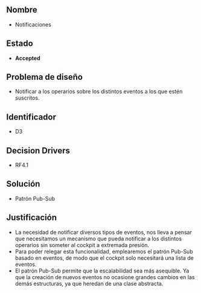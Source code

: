 ## Nombre
* Notificaciones

## Estado
* **Accepted**

## Problema de diseño 

* Notificar a los operarios sobre los distintos eventos a los que estén suscritos.  

## Identificador 
* D3

## Decision Drivers
* RF4.1

## Solución
* Patrón Pub-Sub

## Justificación
* La necesidad de notificar diversos tipos de eventos, nos lleva a pensar que necesitamos un mecanismo que pueda notificar a los distintos operarios sin someter al cockpit a extremada presión.
* Para poder relegar esta funcionalidad, emplearemos el patrón Pub-Sub basado en eventos, de modo que el cockpit solo necesitará una lista de eventos. 
* El patrón Pub-Sub permite que la escalabilidad sea más asequible. Ya que la creación de nuevos eventos no ocasione grandes cambios en las demás estructuras, ya que heredan de una clase abstracta.
